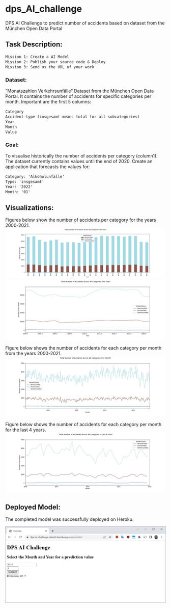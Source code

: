 # dps_AI_challenge
DPS AI Challenge to predict number of accidents based on dataset from the München Open Data Portal

## Task Description:
```
Mission 1: Create a AI Model
Mission 2: Publish your source code & Deploy
Mission 3: Send us the URL of your work
```
### Dataset: 
“Monatszahlen Verkehrsunfälle” Dataset from the München Open Data Portal. It contains the number of accidents for specific categories per month. Important are the first 5 columns:
```
Category
Accident-type (insgesamt means total for all subcategories)
Year
Month
Value
```

### Goal:
To visualise historically the number of accidents per category (column1). The dataset currently contains values until the end of 2020. Create an application that forecasts the values for:

```
Category: 'Alkoholunfälle'
Type: 'insgesamt'
Year: '2022'
Month: '01'
```


## Visualizations:
Figures below show the number of accidents per category for the years 2000-2021.
![plot_bar_stacked_v](plot_bar_stacked_v.jpg)
![plot_line](plot_line.jpg)

Figure below shows the number of accidents for each category per month from the years 2000-2021.
![plot_line_month](plot_line_month.jpg)


Figure below shows the number of accidents for each category per month for the last 4 years.
![plot_line_month_last4yrs](plot_line_month_last4yrs.jpg)
  

## Deployed Model:
The completed model was successfully deployed on Heroku.  

![heroku_screenshot](heroku_screenshot.jpg)
